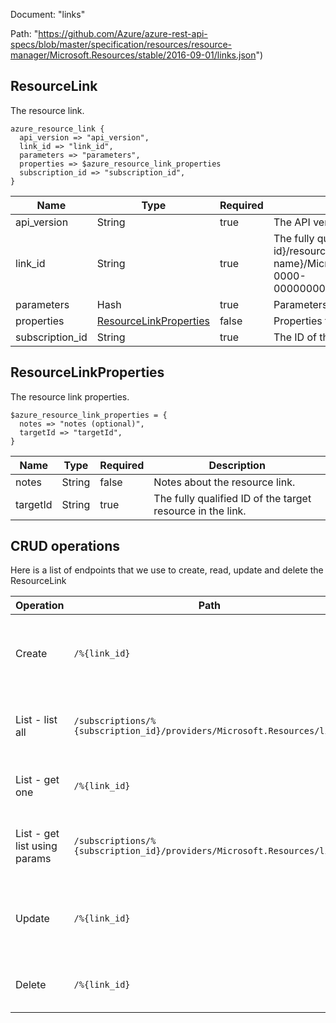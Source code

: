 Document: "links"


Path: "https://github.com/Azure/azure-rest-api-specs/blob/master/specification/resources/resource-manager/Microsoft.Resources/stable/2016-09-01/links.json")

## ResourceLink

The resource link.

```puppet
azure_resource_link {
  api_version => "api_version",
  link_id => "link_id",
  parameters => "parameters",
  properties => $azure_resource_link_properties
  subscription_id => "subscription_id",
}
```

| Name        | Type           | Required       | Description       |
| ------------- | ------------- | ------------- | ------------- |
|api_version | String | true | The API version to use for the operation. |
|link_id | String | true | The fully qualified ID of the resource link. Use the format, /subscriptions/{subscription-id}/resourceGroups/{resource-group-name}/{provider-namespace}/{resource-type}/{resource-name}/Microsoft.Resources/links/{link-name}. For example, /subscriptions/00000000-0000-0000-0000-000000000000/resourceGroups/myGroup/Microsoft.Web/sites/mySite/Microsoft.Resources/links/myLink |
|parameters | Hash | true | Parameters for creating or updating a resource link. |
|properties | [ResourceLinkProperties](#resourcelinkproperties) | false | Properties for resource link. |
|subscription_id | String | true | The ID of the target subscription. |
        
## ResourceLinkProperties

The resource link properties.

```puppet
$azure_resource_link_properties = {
  notes => "notes (optional)",
  targetId => "targetId",
}
```

| Name        | Type           | Required       | Description       |
| ------------- | ------------- | ------------- | ------------- |
|notes | String | false | Notes about the resource link. |
|targetId | String | true | The fully qualified ID of the target resource in the link. |



## CRUD operations

Here is a list of endpoints that we use to create, read, update and delete the ResourceLink

| Operation | Path | Verb | Description | OperationID |
| ------------- | ------------- | ------------- | ------------- | ------------- |
|Create|`/%{link_id}`|Put|Creates or updates a resource link between the specified resources.|ResourceLinks_CreateOrUpdate|
|List - list all|`/subscriptions/%{subscription_id}/providers/Microsoft.Resources/links`|Get|Gets all the linked resources for the subscription.|ResourceLinks_ListAtSubscription|
|List - get one|`/%{link_id}`|Get|Gets a resource link with the specified ID.|ResourceLinks_Get|
|List - get list using params|`/subscriptions/%{subscription_id}/providers/Microsoft.Resources/links`|Get|Gets all the linked resources for the subscription.|ResourceLinks_ListAtSubscription|
|Update|`/%{link_id}`|Put|Creates or updates a resource link between the specified resources.|ResourceLinks_CreateOrUpdate|
|Delete|`/%{link_id}`|Delete|Deletes a resource link with the specified ID.|ResourceLinks_Delete|
